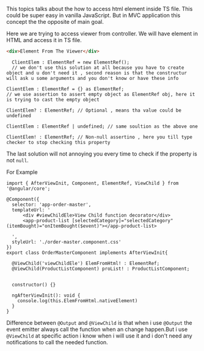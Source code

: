 This topics talks about the how to access html element inside TS file. This could be super easy in vanilla JavaScript. But in MVC application this concept the the opposite of main goal. 

Here we are trying to access viewer from controller. We will have element in HTML and access it in TS file.

```HTML
<div>Element From The Viewer</div>
```

```TS
  ClientElem : ElementRef = new ElementRef(); 
  // we don't use this solution at all because you have to create object and u don't need it , second reason is that the constructur will ask u some arguments and you don't know or have these info
```

```TS
ClientElem : ElementRef = {} as ElementRef;
// we use assertion to assert empty object as ElementRef obj, here it is trying to cast the empty object
  ```
  
```TS
ClientElem? : ElementRef; // Optional , means tha value could be undefined
  ```
  
```TS
ClientElem : ElementRef | undefined; // same soultion as the above one
```
  
```TS
ClientElem! : ElementRef; // Non-null assertino , here you till type checker to stop checking this property
```

The last solution will not annoying you every time to check if the property is not `null`.


For Example

```TS
import { AfterViewInit, Component, ElementRef, ViewChild } from '@angular/core';

@Component({
  selector: 'app-order-master',
  templateUrl: '
	  <div #viewChildEle>View Child function decorator</div>
	  <app-product-list [selectedCategory]="selectedCategory" (itemBought)="onItemBought($event)"></app-product-list>

  ',
  styleUrl: './order-master.component.css'
})
export class OrderMasterComponent implements AfterViewInit{

  @ViewChild('viewChildEle') ElemFromHtml! : ElementRef;
  @ViewChild(ProductListComponent) proList! : ProductListComponent;


  constructor() {}

  ngAfterViewInit(): void {
    console.log(this.ElemFromHtml.nativeElement)
  }
}

```


Difference between `@Output` and `@ViewChild` is that when i use `@Output` the event emitter always call the function when an change happen.But i use `@ViewChild` at specific action i know when i will use it and i don't need any notifications to call the needed function.

